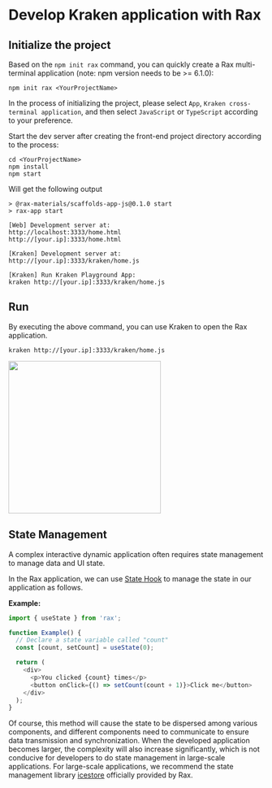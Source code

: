 # Develop Kraken application with Rax

## Initialize the project

Based on the `npm init rax` command, you can quickly create a Rax multi-terminal application (note: npm version needs to be >= 6.1.0):

```shell
npm init rax <YourProjectName>
```

In the process of initializing the project, please select `App`, `Kraken cross-terminal application`, and then select `JavaScript` or `TypeScript` according to your preference.

Start the dev server after creating the front-end project directory according to the process:

```shell
cd <YourProjectName>
npm install
npm start
```

Will get the following output

```shell
> @rax-materials/scaffolds-app-js@0.1.0 start
> rax-app start

[Web] Development server at:
http://localhost:3333/home.html
http://[your.ip]:3333/home.html

[Kraken] Development server at:
http://[your.ip]:3333/kraken/home.js

[Kraken] Run Kraken Playground App:
kraken http://[your.ip]:3333/kraken/home.js

```

## Run

By executing the above command, you can use Kraken to open the Rax application.

```shell
kraken http://[your.ip]:3333/kraken/home.js
```

<img class="preview-image" src="//img.alicdn.com/imgextra/i3/O1CN01dfJxos1lnl8Pzjvwa_!!6000000004864-2-tps-720-1324.png" width="300px"></img>

## State Management

A complex interactive dynamic application often requires state management to manage data and UI state.

In the Rax application, we can use [State Hook](https://zh-hans.reactjs.org/docs/hooks-state.html) to manage the state in our application as follows.

**Example:**

```js
import { useState } from 'rax';

function Example() {
  // Declare a state variable called "count"
  const [count, setCount] = useState(0);

  return (
    <div>
      <p>You clicked {count} times</p>
      <button onClick={() => setCount(count + 1)}>Click me</button>
    </div>
  );
}
```

Of course, this method will cause the state to be dispersed among various components, and different components need to communicate to ensure data transmission and synchronization. When the developed application becomes larger, the complexity will also increase significantly, which is not conducive for developers to do state management in large-scale applications. For large-scale applications, we recommend the state management library [icestore](https://github.com/ice-lab/icestore) officially provided by Rax.
